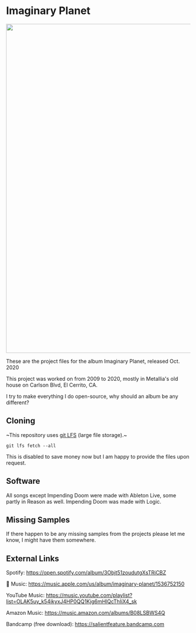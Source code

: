 # Imaginary Planet

<img src="cover.png" width="900" />

These are the project files for the album Imaginary Planet, released Oct. 2020

This project was worked on from 2009 to 2020, mostly in Metallia's old house on Carlson Blvd, El Cerrito, CA.

I try to make everything I do open-source, why should an album be any different?

## Cloning
~This repository uses [git LFS](https://docs.github.com/en/free-pro-team@latest/github/managing-large-files/installing-git-large-file-storage) (large file storage).~

`git lfs fetch --all`

This is disabled to save money now but I am happy to provide the files upon request.

## Software

All songs except Impending Doom were made with Ableton Live, some partly in Reason as well. Impending Doom was made with Logic.


## Missing Samples

If there happen to be any missing samples from the projects please let me know, I might have them somewhere. 



## External Links

Spotify: https://open.spotify.com/album/3Objt51zoudutgXsTRiCBZ

 Music: https://music.apple.com/us/album/imaginary-planet/1536752150

YouTube Music: https://music.youtube.com/playlist?list=OLAK5uy_k54ikyxJ4HP0QQ1Kjg6mHlQcThIiX4_sk

Amazon Music: https://music.amazon.com/albums/B08LSBWS4Q

Bandcamp (free download): https://salientfeature.bandcamp.com


